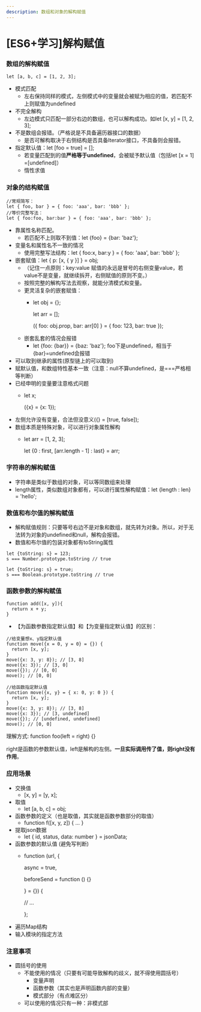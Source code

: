 ```yaml
---
description: 数组和对象的解构赋值
---
```


# \[ES6+学习\]解构赋值

### 数组的解构赋值

```text
let [a, b, c] = [1, 2, 3];
```

* 模式匹配
  * 左右保持同样的模式，左侧模式中的变量就会被赋为相应的值，若匹配不上则赋值为undefined
* 不完全解构
  * 左边模式只匹配一部分右边的数组，也可以解构成功。如let \[x, y\] = \[1, 2, 3\];
* 不是数组会报错。（严格说是不具备遍历器接口的数据）
  * 是否可解构取决于右侧结构是否具备Iterator接口，不具备则会报错。
* 指定默认值：let \[foo = true\] = \[\];
  * 若变量匹配到的值**严格等于undefined**，会被赋予默认值（包括let \[x = 1\] =\[undefined\]）
  * 惰性求值

### 对象的结构赋值

```text
//常规简写：
let { foo, bar } = { foo: 'aaa', bar: 'bbb' };
//等价完整写法：
let { foo:foo, bar:bar } = { foo: 'aaa', bar: 'bbb' };
```

* 靠属性名称匹配。
  * 若匹配不上则取不到值：let {foo} = {bar: 'baz'};
* 变量名和属性名不一致的情况
  * 使用完整写法结构：let { foo:x, bar:y } = { foo: 'aaa', bar: 'bbb' }; 
* 嵌套赋值：let { p: \[x, { y }\] } = obj;
  * （记住一点原则：key:value  赋值的永远是冒号的右侧变量value，若value不是变量，就继续拆开，右侧赋值的原则不变。）
  * 按照完整的解构写法去观察，就能分清模式和变量。
  * 更灵活复杂的嵌套赋值：
    * let obj = {};

      let arr = \[\];

      \({ foo: obj.prop, bar: arr\[0\] } = { foo: 123, bar: true }\);
  * 嵌套乱套的情况会报错
    * let {foo: {bar}} = {baz: 'baz'};  foo下是undefined，相当于{bar}=undefined会报错
* 可以取到继承的属性\(原型链上的可以取到\)
* 赋默认值，和数组特性基本一致（注意：null不算undefined，是===严格相等判断）
* 已经申明的变量要注意格式问题
  * let x;

    \({x} = {x: 1}\);
* 左侧允许没有变量，合法但没意义\({} = \[true, false\]\);
* 数组本质是特殊对象，可以进行对象属性解构  
  * let arr = \[1, 2, 3\];

    let {0 : first, \[arr.length - 1\] : last} = arr;

### 字符串的解构赋值

* 字符串是类似于数组的对象，可以等同数组来处理
* length属性，类似数组对象都有，可以进行属性解构赋值：let {length : len} = 'hello';

### 数值和布尔值的解构赋值

* 解构赋值规则：只要等号右边不是对象和数组，就先转为对象。所以，对于无法转为对象的undefined和null，解构会报错。
* 数值和布尔值的包装对象都有toString属性

```text
let {toString: s} = 123;
s === Number.prototype.toString // true

let {toString: s} = true;
s === Boolean.prototype.toString // true
```

### 函数参数的解构赋值

```text
function add([x, y]){
  return x + y;
}
```

* 【为函数参数指定默认值】和【为变量指定默认值】的区别：

```text
//给变量想x、y指定默认值
function move({x = 0, y = 0} = {}) {
  return [x, y];
}
move({x: 3, y: 8}); // [3, 8]
move({x: 3}); // [3, 0]
move({}); // [0, 0]
move(); // [0, 0]

//给函数指定默认值
function move({x, y} = { x: 0, y: 0 }) {
  return [x, y];
}
move({x: 3, y: 8}); // [3, 8]
move({x: 3}); // [3, undefined]
move({}); // [undefined, undefined]
move(); // [0, 0]
```

理解方式:  function foo\(left = right\) {}

right是函数的参数默认值，left是解构的左侧。**一旦实际调用传了值，则right没有作用**。

### 应用场景

* 交换值
  * \[x, y\] = \[y, x\];
* 取值
  *  let \[a, b, c\] = obj;
* 函数参数的定义（也是取值，其实就是函数参数部分的取值）
  * function f\(\[x, y, z\]\) { ... }
* 提取json数据
  * let { id, status, data: number } = jsonData;
* 函数参数的默认值  \(避免写判断\)
  * function \(url, {

      async = true,

      beforeSend = function \(\) {}

    } = {}\) {

      // ... 

    };
* 遍历Map结构
* 输入模块的指定方法

### 注意事项

* 圆括号的使用
  * 不能使用的情况（只要有可能导致解构的歧义，就不得使用圆括号）
    * 变量声明
    * 函数参数（其实也是声明函数内部的变量）
    * 模式部分（有点难区分）
  * 可以使用的情况只有一种：非模式部



